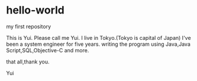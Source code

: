 # hello-world
my first repository

This is Yui.
Please call me Yui.
I live in Tokyo.(Tokyo is capital of Japan)
I've been a system engineer for five years.
writing the program using Java,Java Script,SQL,Objective-C and more.

that all,thank you.

Yui
